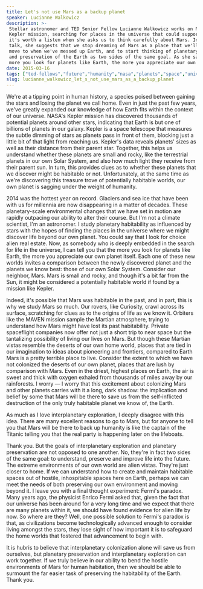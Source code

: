 ```yaml
---
title: Let's not use Mars as a backup planet
speaker: Lucianne Walkowicz
description: >-
 Stellar astronomer and TED Senior Fellow Lucianne Walkowicz works on NASA's
 Kepler mission, searching for places in the universe that could support life. So
 it's worth a listen when she asks us to think carefully about Mars. In this short
 talk, she suggests that we stop dreaming of Mars as a place that we'll eventually
 move to when we've messed up Earth, and to start thinking of planetary exploration
 and preservation of the Earth as two sides of the same goal. As she says, "The
 more you look for planets like Earth, the more you appreciate our own planet."
date: 2015-03-16
tags: ["ted-fellows","future","humanity","nasa","planets","space","universe","exploration","astronomy","solar-system","mars"]
slug: lucianne_walkowicz_let_s_not_use_mars_as_a_backup_planet
---
```


We're at a tipping point in human history, a species poised between gaining the stars and
losing the planet we call home. Even in just the past few years, we've greatly expanded our
knowledge of how Earth fits within the context of our universe. NASA's Kepler mission has
discovered thousands of potential planets around other stars, indicating that Earth is but
one of billions of planets in our galaxy. Kepler is a space telescope that measures the
subtle dimming of stars as planets pass in front of them, blocking just a little bit of
that light from reaching us. Kepler's data reveals planets' sizes as well as their
distance from their parent star. Together, this helps us understand whether these planets
are small and rocky, like the terrestrial planets in our own Solar System, and also how
much light they receive from their parent sun. In turn, this provides clues as to whether
these planets that we discover might be habitable or not. Unfortunately, at the same time
as we're discovering this treasure trove of potentially habitable worlds, our own planet
is sagging under the weight of humanity.

2014 was the hottest year on record. Glaciers and sea ice that have been with us for
millennia are now disappearing in a matter of decades. These planetary-scale environmental
 changes that we have set in motion are rapidly outpacing our ability to alter their
course. But I'm not a climate scientist, I'm an astronomer. I study planetary habitability
as influenced by stars with the hopes of finding the places in the universe where we might
discover life beyond our own planet. You could say that I look for choice alien real
estate. Now, as somebody who is deeply embedded in the search for life in the universe, I
can tell you that the more you look for planets like Earth, the more you appreciate our
own planet itself. Each one of these new worlds invites a comparison between the newly
discovered planet and the planets we know best: those of our own Solar System. Consider our
neighbor, Mars. Mars is small and rocky, and though it's a bit far from the Sun, it might
be considered a potentially habitable world if found by a mission like
Kepler.

Indeed, it's possible that Mars was habitable in the past, and in part, this is why we
study Mars so much. Our rovers, like Curiosity, crawl across its surface, scratching for
clues as to the origins of life as we know it. Orbiters like the MAVEN mission sample the
Martian atmosphere, trying to understand how Mars might have lost its past habitability.
Private spaceflight companies now offer not just a short trip to near space but the
tantalizing possibility of living our lives on Mars. But though these Martian vistas
resemble the deserts of our own home world, places that are tied in our imagination to
ideas about pioneering and frontiers, compared to Earth Mars is a pretty terrible place to
live. Consider the extent to which we have not colonized the deserts of our own planet,
places that are lush by comparison with Mars. Even in the driest, highest places on Earth,
the air is sweet and thick with oxygen exhaled from thousands of miles away by our
rainforests. I worry — I worry that this excitement about colonizing Mars and other planets
carries with it a long, dark shadow: the implication and belief by some that Mars will be
there to save us from the self-inflicted destruction of the only truly habitable planet we
know of, the Earth.

As much as I love interplanetary exploration, I deeply disagree with this idea. There are
many excellent reasons to go to Mars, but for anyone to tell you that Mars will be there
to back up humanity is like the captain of the Titanic telling you that the real party is
happening later on the lifeboats. 

Thank you. But the goals of interplanetary exploration and planetary preservation are not
opposed to one another. No, they're in fact two sides of the same goal: to understand,
preserve and improve life into the future. The extreme environments of our own world are
alien vistas. They're just closer to home. If we can understand how to create and maintain
habitable spaces out of hostile, inhospitable spaces here on Earth, perhaps we can meet
the needs of both preserving our own environment and moving beyond it. I leave you with a
final thought experiment: Fermi's paradox. Many years ago, the physicist Enrico Fermi
asked that, given the fact that our universe has been around for a very long time and we
expect that there are many planets within it, we should have found evidence for alien life
by now. So where are they? Well, one possible solution to Fermi's paradox is that, as
civilizations become technologically advanced enough to consider living amongst the stars,
they lose sight of how important it is to safeguard the home worlds that fostered that
advancement to begin with.

It is hubris to believe that interplanetary colonization alone will save us from
ourselves, but planetary preservation and interplanetary exploration can work together. If
we truly believe in our ability to bend the hostile environments of Mars for human
habitation, then we should be able to surmount the far easier task of preserving the
habitability of the Earth. Thank you.

<!--
ad_duration=3.33
event="TED2015"
external_start_time=0
intro_duration=11.82
is_subtitle_required="False"
is_talk_featured="True"
language="en"
language_swap="False"
native_language="en"
number_of_related_talks=6
number_of_speakers=1
number_of_subtitled_videos=37
number_of_tags=11
number_of_talk_download_languages=39
number_of_talk_more_resources=0
number_of_talk_recommendations=0
number_of_talks_take_actions=0
post_ad_duration=0.83
published_timestamp="2015-12-15 16:22:28"
recording_date="2015-03-16"
speaker_description="Stellar astronomer"
speaker_is_published=1
speaker_name="Lucianne Walkowicz"
talk_name="Let's not use Mars as a backup planet"
talks_tags=["ted-fellows","future","humanity","nasa","planets","space","universe","exploration","astronomy","solar-system","mars"]
url_audio="https://download.ted.com/talks/LucianneWalkowicz_2015U.mp3?apikey=acme-roadrunner"
url_photo_speaker="https://pe.tedcdn.com/images/ted/49e3d47d20fba9d0f4dd4253a189ae0bc5e9348a_254x191.jpg"
url_photo_talk="https://s3.amazonaws.com/talkstar-photos/uploads/a80837d1-bc84-46ba-908f-c6173e89c457/LucianneWalkowicz_2015U-embed.jpg"
url_webpage="https://www.ted.com/talks/lucianne_walkowicz_let_s_not_use_mars_as_a_backup_planet"
video_type_name="TED Stage Talk"
-->